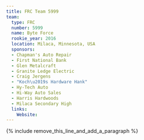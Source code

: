 ```yaml
---
title: FRC Team 5999
team:
  type: FRC
  number: 5999
  name: Byte Force
  rookie_year: 2016
  location: Milaca, Minnesota, USA
  sponsors:
  - Chapman's Auto Repair
  - First National Bank
  - Glen Metalcraft
  - Granite Ledge Electric
  - Craig Jergens
  - "Koch\u2019s Hardware Hank"
  - Hy-Tech Auto
  - Hi-Way Auto Sales
  - Harris Hardwoods
  - Milaca Secondary High
  links:
    Website:
---
```


{% include remove_this_line_and_add_a_paragraph %}